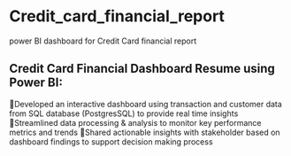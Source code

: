 # Credit_card_financial_report
power BI dashboard for Credit Card financial report
## Credit Card Financial Dashboard Resume using Power BI:
Developed an interactive dashboard using transaction and customer data from SQL database (PostgresSQL) to provide real time insights
Streamlined data processing & analysis to monitor key performance metrics and trends
Shared actionable insights with stakeholder based on dashboard findings to support decision making process
